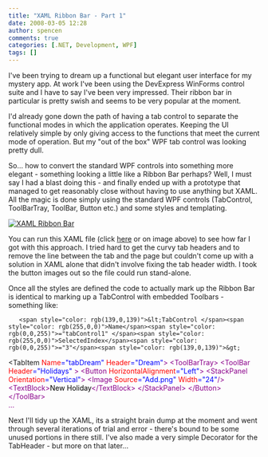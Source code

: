 ```yaml
---
title: "XAML Ribbon Bar - Part 1"
date: 2008-03-05 12:28
author: spencen
comments: true
categories: [.NET, Development, WPF]
tags: []
---
```


I've been trying to dream up a functional but elegant user interface for my mystery app. At work I've been using the DevExpress WinForms control suite and I have to say I've been very impressed. Their ribbon bar in particular is pretty swish and seems to be very popular at the moment.
 

I'd already gone down the path of having a tab control to separate the functional modes in which the application operates. Keeping the UI relatively simple by only giving access to the functions that meet the current mode of operation. But my "out of the box" WPF tab control was looking pretty dull. 
 

So... how to convert the standard WPF controls into something more elegant - something looking a little like a Ribbon Bar perhaps? Well, I must say I had a blast doing this - and finally ended up with a prototype that managed to get reasonably close without having to use anything but XAML. All the magic is done simply using the standard WPF controls (TabControl, ToolBarTray, ToolBar, Button etc.) and some styles and templating.
 

<a href="http://www.spencen.com/Downloads/RibbonBar.xaml" target="_blank">![XAML Ribbon Bar](/images/XAML%20Ribbon%20Bar.png)</a> 
 

You can run this XAML file (click <a href="http://www.spencen.com/Downloads/RibbonBar.xaml" target="_blank">here</a> or on image above) to see how far I got with this approach. I tried hard to get the curvy tab headers and to remove the line between the tab and the page but couldn't come up with a solution in XAML alone that didn't involve fixing the tab header width. I took the button images out so the file could run stand-alone.
 

Once all the styles are defined the code to actually mark up the Ribbon Bar is identical to marking up a TabControl with embedded Toolbars - something like:


       <span style="color: rgb(139,0,139)">&lt;TabControl </span><span style="color: rgb(255,0,0)">Name</span><span style="color: rgb(0,0,255)">="tabControl1" </span><span style="color: rgb(255,0,0)">SelectedIndex</span><span style="color: rgb(0,0,255)">="3"</span><span style="color: rgb(139,0,139)">&gt;
&lt;TabItem </span><span style="color: rgb(255,0,0)">Name</span><span style="color: rgb(0,0,255)">="tabDream" </span><span style="color: rgb(255,0,0)">Header</span><span style="color: rgb(0,0,255)">="Dream"</span><span style="color: rgb(139,0,139)">&gt;
&lt;ToolBarTray&gt;
&lt;ToolBar </span><span style="color: rgb(255,0,0)">Header</span><span style="color: rgb(0,0,255)">="Holidays" </span><span style="color: rgb(139,0,139)">&gt;
&lt;Button </span><span style="color: rgb(255,0,0)">HorizontalAlignment</span><span style="color: rgb(0,0,255)">="Left"</span><span style="color: rgb(139,0,139)">&gt;
&lt;StackPanel </span><span style="color: rgb(255,0,0)">Orientation</span><span style="color: rgb(0,0,255)">="Vertical"</span><span style="color: rgb(139,0,139)">&gt;
&lt;Image </span><span style="color: rgb(255,0,0)">Source</span><span style="color: rgb(0,0,255)">="Add.png" </span><span style="color: rgb(255,0,0)">Width</span><span style="color: rgb(0,0,255)">="24"</span><span style="color: rgb(139,0,139)">/&gt;
&lt;TextBlock&gt;</span><span style="color: rgb(0,0,0)">New Holiday</span><span style="color: rgb(139,0,139)">&lt;/TextBlock&gt;
&lt;/StackPanel&gt;
&lt;/Button&gt;
&lt;/ToolBar&gt;<br>                     ...</span>
<a href="http://11011.net/software/vspaste"></a>


Next I'll tidy up the XAML, its a straight brain dump at the moment and went through several iterations of trial and error - there's bound to be some unused portions in there still. I've also made a very simple Decorator for the TabHeader - but more on that later...


